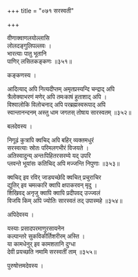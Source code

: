 +++
title = "०७१ सरस्वती"

+++


वीणाक्वाणलयोल्लासि  
लोलदङ्गुलिपल्लवः ।  
भारत्याः पातु भूतानि   
पाणिर् लसितकङ्कणः ॥३५१॥  


कङ्कणस्य ।  


आदित्याद् अपि नित्यदीप्तम् अमृतप्रस्यन्दि चन्द्राद् अपि   
त्रैलोक्याभरणं मणेर् अपि तमःकाषं हुताशाद् अपि ।  
विश्वालोकि विलोचनाद् अपि परब्रह्मस्वरूपाद् अपि   
स्वान्तानन्दनम् अस्तु धाम जगतस् तोषाय सारस्वतम् ॥३५२॥  


बलदेवस्य ।  


निगूढं कुत्रापि क्वचिद् अपि बहिर् व्यक्तमधुरं  
सरस्वत्याः स्रोतः परिमलगभीरं विजयते ।  
अतिस्वादुन्य् अन्तःपिहितरसरम्ये यद् उपरि  
प्लवन्ते भूयांसः कतिचिद् अपि मज्जन्ति निपुणाः ॥३५३॥  


क्वचिद् इव रविर् जाड्यच्छेदि क्वचित् प्रचुराचिर  
द्युतिर् इव चमत्कारि क्वापि क्षपाकरवन् मृदु ।  
शिखिवद् अनृजु क्वापि क्वापि प्रदीपवद् उज्ज्वलं  
विजयि किम् अपि ज्योतिः सारस्वतं तद् उपास्महे ॥३५४॥  


अपिदेवस्य ।  


यस्याः प्रसादपरमाणुरसायनेन  
कल्पान्तरे सुकविकीर्तिशरीरम् अस्ति ।  
या कामधेनुर् इव कामशतानि दुग्धा  
देवी प्रयच्छति नमामि सरस्वतीं ताम् ॥३५५॥  


पुरुषोत्तमदेवस्य ।  


